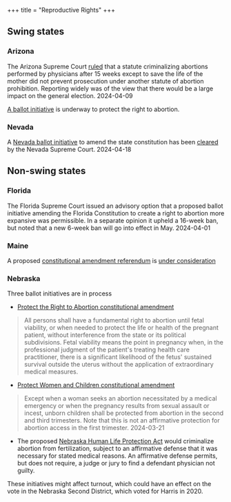 +++
title = "Reproductive Rights"
+++

## Swing states

### Arizona

The Arizona Supreme Court [ruled](https://www.nytimes.com/interactive/2024/04/09/us/arizona-abortion-ruling.html?unlocked_article_code=1.jU0.wsWS.p-Et1TLRd3Pz&smid=nytcore-ios-share&referringSource=articleShare&ugrp=m&sgrp=c-cb) that a statute criminalizing abortions performed by physicians after 15 weeks except to save the life of the mother did not prevent prosecution under another statute of abortion prohibition. Reporting widely was of the view that there would be a large impact on the general election. 2024-04-09

[A ballot initiative](https://arizonaforabortionaccess.org/what-is-the-aaa/) is underway to protect the right to abortion.

### Nevada

A [Nevada ballot initiative](https://www.nvsos.gov/sos/home/showpublisheddocument/12633/638375592027970000) to amend the state constitution has been [cleared](https://nevadacurrent.com/briefs/abortion-rights-petition-okayed-by-nevada-supreme-court/) by the Nevada Supreme Court. 2024-04-18


## Non-swing states

### Florida

The Florida Supreme Court issued an advisory option that a proposed ballot initiative amending the Florida Constitution to create a right to abortion more expansive was permissible. In a separate opinion it upheld a 16-week ban, but noted that a new 6-week ban will go into effect in May. 2024-04-01

### Maine

A proposed [constitutional amendment referendum](https://legislature.maine.gov/legis/bills/getPDF.asp?paper=SP0339&item=1&snum=131) is [under consideration](https://legislature.maine.gov/legis/bills/getPDF.asp?paper=SP0339&item=2&snum=131)

### Nebraska

Three ballot initiatives are in process

* [Protect the Right to Abortion constitutional amendment](https://sos.nebraska.gov/sites/sos.nebraska.gov/files/doc/elections/Petitions/2024/Protect%20the%20Right%20to%20Abortion%20Constitutional%20Amendment.pdf)
> All persons shall have a fundamental right to abortion until fetal viability, or when needed to protect the life or health of the pregnant patient, without interference from the state or its political subdivisions. Fetal viability means the point in pregnancy when, in the professional judgment of the patient's treating health care practitioner, there is a significant likelihood of the fetus' sustained survival outside the uterus without the application of extraordinary medical measures.
* [Protect Women and Children constitutional amendment](https://sos.nebraska.gov/sites/default/files/doc/Protect%20Women%20and%20Children%20Constitutional%20Amendment.pdf)
> Except when a woman seeks an abortion necessitated by a medical emergency or when the pregnancy results from sexual assault or incest, unborn children shall be protected from abortion in the second and third trimesters.
Note that this is not an affirmative protection for abortion access in the first trimester. 2024-03-21
* The proposed [Nebraska Human Life Protection Act](https://sos.nebraska.gov/sites/sos.nebraska.gov/files/doc/elections/Petitions/2024/Nebraska%20Human%20Life%20Protection%20Initiative.pdf) would criminalize abortion from fertilization, subject to an affirmative defense that it was necessary for stated medical reasons. An affirmative defense permits, but does not require, a judge or jury to find a defendant physician not guilty.

These initiatives might affect turnout, which could have an effect on the vote in the Nebraska Second District, which voted for Harris in 2020.
